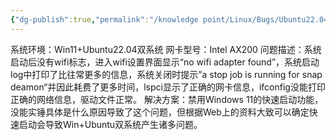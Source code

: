 ```yaml
---
{"dg-publish":true,"permalink":"/knowledge point/Linux/Bugs/Ubuntu22.04频繁掉无线网卡驱动/","dgPassFrontmatter":true}
---
```


系统环境：Win11+Ubuntu22.04双系统
网卡型号：Intel AX200
问题描述：系统启动后没有wifi标志，进入wifi设置界面显示“no wifi adapter found”，系统启动log中打印了比往常更多的信息，系统关闭时提示”a stop job is running for snap deamon“并因此耗费了更多时间，lspci显示了正确的网卡信息，ifconfig没能打印正确的网络信息，驱动文件正常。
解决方案：禁用Windows 11的快速启动功能，没能实锤具体是什么原因导致了这个问题，但根据Web上的资料大致可以确定快速启动会导致Win+Ubuntu双系统产生诸多问题。